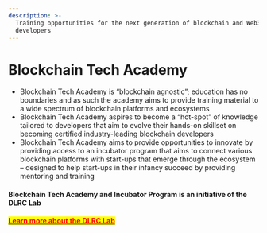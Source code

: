 ```yaml
---
description: >-
  Training opportunities for the next generation of blockchain and Web3
  developers
---
```


# Blockchain Tech Academy

* Blockchain Tech Academy is “blockchain agnostic”; education has no boundaries and as such the academy aims to provide training material to a wide spectrum of blockchain platforms and ecosystems
* Blockchain Tech Academy aspires to become a “hot-spot” of knowledge tailored to developers that aim to evolve their hands-on skillset on becoming certified industry-leading blockchain developers
* Blockchain Tech Academy aims to provide opportunities to innovate by providing access to an incubator program that aims to connect various blockchain platforms with start-ups that emerge through the ecosystem – designed to help start-ups in their infancy succeed by providing mentoring and training

#### Blockchain Tech Academy and Incubator Program is an initiative of the DLRC Lab

[<mark style="color:red;">**Learn more about the DLRC Lab**</mark>](the-dlrc-technical-academy-and-incubator-program/readme/the-dlrc-lab.md)
